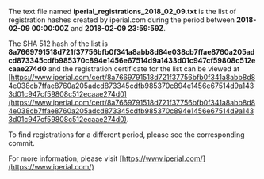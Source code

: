The text file named **iperial_registrations_2018_02_09.txt** is the list of registration hashes created by iperial.com during the period between **2018-02-09 00:00:00Z** and **2018-02-09 23:59:59Z**.

The SHA 512 hash of the list is **8a7669791518d721f37756bfb0f341a8abb8d84e038cb7ffae8760a205adcd873345cdfb985370c894e1456e67514d9a1433d01c947cf59808c512ecaae274d0** and the registration certificate for the list can be viewed at [https://www.iperial.com/cert/8a7669791518d721f37756bfb0f341a8abb8d84e038cb7ffae8760a205adcd873345cdfb985370c894e1456e67514d9a1433d01c947cf59808c512ecaae274d0](https://www.iperial.com/cert/8a7669791518d721f37756bfb0f341a8abb8d84e038cb7ffae8760a205adcd873345cdfb985370c894e1456e67514d9a1433d01c947cf59808c512ecaae274d0).

To find registrations for a different period, please see the corresponding commit.

For more information, please visit [https://www.iperial.com/](https://www.iperial.com/)

